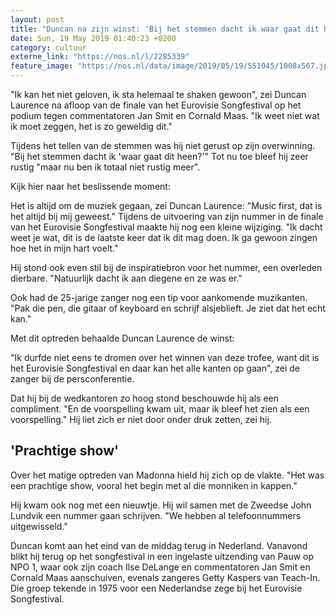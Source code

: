 ```yaml
---
layout: post
title: "Duncan na zijn winst: 'Bij het stemmen dacht ik waar gaat dit heen?'"
date: Sun, 19 May 2019 01:40:23 +0200
category: cultuur
externe_link: "https://nos.nl/l/2285339"
feature_image: "https://nos.nl/data/image/2019/05/19/551045/1008x567.jpg"
---
```


<p>"Ik kan het niet geloven, ik sta helemaal te shaken gewoon", zei Duncan Laurence na afloop van de finale van het Eurovisie Songfestival op het podium tegen commentatoren Jan Smit en Cornald Maas. "Ik weet niet wat ik moet zeggen, het is zo geweldig dit."</p>
<p>Tijdens het tellen van de stemmen was hij niet gerust op zijn overwinning. "Bij het stemmen dacht ik 'waar gaat dit heen?'" Tot nu toe bleef hij zeer rustig "maar nu ben ik totaal niet rustig meer".</p>
<p>Kijk hier naar het beslissende moment:</p>
<p>Het is altijd om de muziek gegaan, zei Duncan Laurence: "Music first, dat is het altijd bij mij geweest." Tijdens de uitvoering van zijn nummer in de finale van het Eurovisie Songfestival maakte hij nog een kleine wijziging. "Ik dacht weet je wat, dit is de laatste keer dat ik dit mag doen. Ik ga gewoon zingen hoe het in mijn hart voelt."</p>
<p>Hij stond ook even stil bij de inspiratiebron voor het nummer, een overleden dierbare. "Natuurlijk dacht ik aan diegene en ze was er."</p>
<p>Ook had de 25-jarige zanger nog een tip voor aankomende muzikanten. "Pak die pen, die gitaar of keyboard en schrijf alsjeblieft. Je ziet dat het echt kan."</p>
<p>Met dit optreden behaalde Duncan Laurence de winst:</p>
<p>"Ik durfde niet eens te dromen over het winnen van deze trofee, want dit is het Eurovisie Songfestival en daar kan het alle kanten op gaan", zei de zanger bij de persconferentie.</p>
<p>Dat hij bij de wedkantoren zo hoog stond beschouwde hij als een compliment. "En de voorspelling kwam uit, maar ik bleef het zien als een voorspelling." Hij liet zich er niet door onder druk zetten, zei hij.</p>
<h2>'Prachtige show'</h2>
<p>Over het matige optreden van Madonna hield hij zich op de vlakte. "Het was een prachtige show, vooral het begin met al die monniken in kappen."</p>
<p>Hij kwam ook nog met een nieuwtje. Hij wil samen met de Zweedse John Lundvik een nummer gaan schrijven. "We hebben al telefoonnummers uitgewisseld."</p>
<p>Duncan komt aan het eind van de middag terug in Nederland. Vanavond blikt hij terug op het songfestival in een ingelaste uitzending van Pauw op NPO 1, waar ook zijn coach Ilse DeLange en commentatoren Jan Smit en Cornald Maas aanschuiven, evenals zangeres Getty Kaspers van Teach-In. Die groep tekende in 1975 voor een Nederlandse zege bij het Eurovisie Songfestival.</p>

